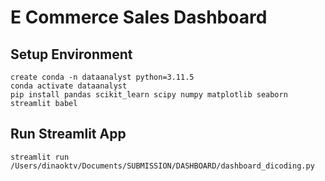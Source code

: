 # E Commerce Sales Dashboard

## Setup Environment 
```
create conda -n dataanalyst python=3.11.5
conda activate dataanalyst
pip install pandas scikit_learn scipy numpy matplotlib seaborn streamlit babel
```

## Run Streamlit App
```
streamlit run /Users/dinaoktv/Documents/SUBMISSION/DASHBOARD/dashboard_dicoding.py
```
